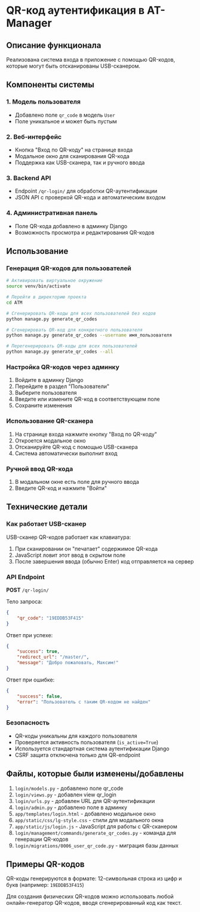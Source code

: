 # QR-код аутентификация в AT-Manager

## Описание функционала

Реализована система входа в приложение с помощью QR-кодов, которые могут быть отсканированы USB-сканером.

## Компоненты системы

### 1. Модель пользователя
- Добавлено поле `qr_code` в модель `User`
- Поле уникальное и может быть пустым

### 2. Веб-интерфейс
- Кнопка "Вход по QR-коду" на странице входа
- Модальное окно для сканирования QR-кода
- Поддержка как USB-сканера, так и ручного ввода

### 3. Backend API
- Endpoint `/qr-login/` для обработки QR-аутентификации
- JSON API с проверкой QR-кода и автоматическим входом

### 4. Административная панель
- Поле QR-кода добавлено в админку Django
- Возможность просмотра и редактирования QR-кодов

## Использование

### Генерация QR-кодов для пользователей

```bash
# Активировать виртуальное окружение
source venv/bin/activate

# Перейти в директорию проекта
cd ATM

# Сгенерировать QR-коды для всех пользователей без кодов
python manage.py generate_qr_codes

# Сгенерировать QR-код для конкретного пользователя
python manage.py generate_qr_codes --username имя_пользователя

# Перегенерировать QR-коды для всех пользователей
python manage.py generate_qr_codes --all
```

### Настройка QR-кодов через админку

1. Войдите в админку Django
2. Перейдите в раздел "Пользователи"
3. Выберите пользователя
4. Введите или измените QR-код в соответствующем поле
5. Сохраните изменения

### Использование QR-сканера

1. На странице входа нажмите кнопку "Вход по QR-коду"
2. Откроется модальное окно
3. Отсканируйте QR-код с помощью USB-сканера
4. Система автоматически выполнит вход

### Ручной ввод QR-кода

1. В модальном окне есть поле для ручного ввода
2. Введите QR-код и нажмите "Войти"

## Технические детали

### Как работает USB-сканер

USB-сканер QR-кодов работает как клавиатура:
1. При сканировании он "печатает" содержимое QR-кода
2. JavaScript ловит этот ввод в скрытом поле
3. После завершения ввода (обычно Enter) код отправляется на сервер

### API Endpoint

**POST** `/qr-login/`

Тело запроса:
```json
{
    "qr_code": "19EDDB53F415"
}
```

Ответ при успехе:
```json
{
    "success": true,
    "redirect_url": "/master/",
    "message": "Добро пожаловать, Максим!"
}
```

Ответ при ошибке:
```json
{
    "success": false,
    "error": "Пользователь с таким QR-кодом не найден"
}
```

### Безопасность

- QR-коды уникальны для каждого пользователя
- Проверяется активность пользователя (`is_active=True`)
- Используется стандартная система аутентификации Django
- CSRF защита отключена только для QR-endpoint

## Файлы, которые были изменены/добавлены

1. `login/models.py` - добавлено поле qr_code
2. `login/views.py` - добавлен view qr_login
3. `login/urls.py` - добавлен URL для QR-аутентификации
4. `login/admin.py` - добавлено поле в админку
5. `app/templates/login.html` - добавлено модальное окно
6. `app/static/css/lg-style.css` - стили для модального окна
7. `app/static/js/login.js` - JavaScript для работы с QR-сканером
8. `login/management/commands/generate_qr_codes.py` - команда для генерации QR-кодов
9. `login/migrations/0006_user_qr_code.py` - миграция базы данных

## Примеры QR-кодов

QR-коды генерируются в формате: 12-символьная строка из цифр и букв (например: `19EDDB53F415`)

Для создания физических QR-кодов можно использовать любой онлайн-генератор QR-кодов, вводя сгенерированный код как текст.
